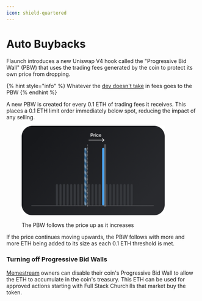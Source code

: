 ```yaml
---
icon: shield-quartered
---
```


# Auto Buybacks

Flaunch introduces a new Uniswap V4 hook called the "Progressive Bid Wall" (PBW) that uses the trading fees generated by the coin to protect its own price from dropping.

{% hint style="info" %}
Whatever the [dev doesn't take](devs-get-revs.md) in fees goes to the PBW
{% endhint %}

A new PBW is created for every 0.1 ETH of trading fees it receives. This places a 0.1 ETH limit order immediately below spot, reducing the impact of any selling.

<figure><img src="../.gitbook/assets/image (22).png" alt="" width="375"><figcaption><p>The PBW follows the price up as it increases</p></figcaption></figure>

If the price continues moving upwards, the PBW follows with more and more ETH being added to its size as each 0.1 ETH threshold is met.

### Turning off Progressive Bid Walls

[Memestream](memestream.md) owners can disable their coin's Progressive Bid Wall to allow the ETH to accumulate in the coin's treasury. This ETH can be used for approved actions starting with Full Stack Churchills that market buy the token.
